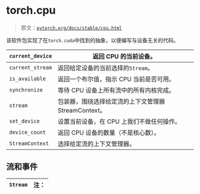 # torch.cpu

> 原文：[`pytorch.org/docs/stable/cpu.html`](https://pytorch.org/docs/stable/cpu.html)

该软件包实现了在`torch.cuda`中找到的抽象，以便编写与设备无关的代码。

| `current_device` | 返回 CPU 的当前设备。 |
| --- | --- |
| `current_stream` | 返回给定设备的当前选择的`Stream`。 |
| `is_available` | 返回一个布尔值，指示 CPU 当前是否可用。 |
| `synchronize` | 等待 CPU 设备上所有流中的所有内核完成。 |
| `stream` | 包装器，围绕选择给定流的上下文管理器 StreamContext。 |
| `set_device` | 设置当前设备，在 CPU 上我们不做任何操作。 |
| `device_count` | 返回 CPU 设备的数量（不是核心数）。 |
| `StreamContext` | 选择给定流的上下文管理器。 |

## 流和事件

| `Stream` | 注： |
| --- | --- |
